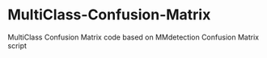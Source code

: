 # MultiClass-Confusion-Matrix
MultiClass Confusion Matrix code based on MMdetection Confusion Matrix script

